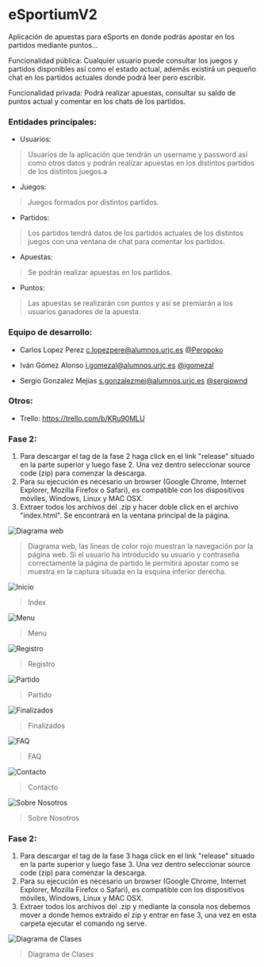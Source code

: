 # eSportiumV2

Aplicación de apuestas para eSports en donde podrás apostar en los partidos mediante puntos...

Funcionalidad pública: Cualquier usuario puede consultar los juegos y partidos disponibles así como el estado actual, además existirá un pequeño chat en los partidos actuales donde podrá leer pero escribir.

Funcionalidad privada: Podrá realizar apuestas, consultar su saldo de puntos actual y comentar en los chats de los partidos.

### Entidades principales:

* Usuarios:

> Usuarios de la aplicación que tendrán un username y password así como otros datos y podrán realizar apuestas en los distintos partidos de los distintos juegos.a

* Juegos:

> Juegos formados por distintos partidos.

* Partidos:

> Los partidos tendrá datos de los partidos actuales de los distintos juegos con una ventana de chat para comentar los partidos.

* Apuestas:

> Se podrán realizar apuestas en los partidos.

* Puntos:

> Las apuestas se realizarán con puntos y así se premiarán a los usuarios ganadores de la apuesta.

### Equipo de desarrollo:

* Carlos Lopez Perez c.lopezpere@alumnos.urjc.es [@Peropoko](https://github.com/Peropoko)

* Iván Gómez Alonso i.gomezal@alumnos.urjc.es [@igomezal](https://github.com/igomezal)

* Sergio Gonzalez Mejias s.gonzalezmej@alumnos.urjc.es [@sergiownd](https://github.com/sergiownd)

### Otros:

* Trello: https://trello.com/b/KRu90MLU

### Fase 2:

1. Para descargar el tag de la fase 2 haga click en el link "release" situado en la parte superior y luego  fase 2. Una vez dentro seleccionar source code (zip) para comenzar la descarga.
2. Para su ejecución es necesario un browser (Google Chrome, Internet Explorer, Mozilla Firefox o Safari), es compatible con los dispositivos móviles, Windows, Linux y MAC OSX.
3. Extraer todos los archivos del .zip y hacer doble click en el archivo "index.html". Se encontrará en la ventana principal de la página.
<Enter>

![Diagrama web](https://github.com/igomezal/eSportiumV2/blob/master/diagrama/diagrama.png?raw=true "Diagrama web")
>Diagrama web, las líneas de color rojo muestran la navegación por la página web. Si el usuario ha introducido su usuario y contraseña correctamente la página de partido le permitirá apostar como se muestra en la captura situada en la esquina inferior derecha.

![Inicio](https://github.com/igomezal/eSportiumV2/blob/master/diagrama/imagenes/index.png?raw=true "Inicio")
>Index

![Menu](https://github.com/igomezal/eSportiumV2/blob/master/diagrama/imagenes/menu.png?raw=true "Menu")

>Menu 

![Registro](https://github.com/igomezal/eSportiumV2/blob/master/diagrama/imagenes/registro.png?raw=true "Registro")
>Registro

![Partido](https://github.com/igomezal/eSportiumV2/blob/master/diagrama/imagenes/partido.png?raw=true "Partido")
> Partido

![Finalizados](https://github.com/igomezal/eSportiumV2/blob/master/diagrama/imagenes/finalizados.png?raw=true "Finalizados")
>Finalizados

![FAQ](https://github.com/igomezal/eSportiumV2/blob/master/diagrama/imagenes/faq.png?raw=true "FAQ")
> FAQ

![Contacto](https://github.com/igomezal/eSportiumV2/blob/master/diagrama/imagenes/contacto.png?raw=true "Contacto")
>Contacto

![Sobre Nosotros](https://github.com/igomezal/eSportiumV2/blob/master/diagrama/imagenes/nosotros.png?raw=true "Sobre Nosotros")
>Sobre Nosotros

### Fase 2:

1. Para descargar el tag de la fase 3 haga click en el link "release" situado en la parte superior y luego  fase 3. Una vez dentro seleccionar source code (zip) para comenzar la descarga.
2. Para su ejecución es necesario un browser (Google Chrome, Internet Explorer, Mozilla Firefox o Safari), es compatible con los dispositivos móviles, Windows, Linux y MAC OSX.
3. Extraer todos los archivos del .zip y mediante la consola nos debemos mover a donde hemos extraido el zip y entrar en fase 3, una vez en esta carpeta ejecutar el comando ng serve.
<Enter>

![Diagrama de Clases](https://github.com/igomezal/eSportiumV2/blob/master/diagrama/diagramaclasesfase3.png?raw=true)
>Diagrama de Clases
